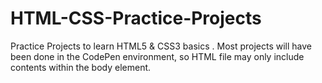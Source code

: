 # HTML-CSS-Practice-Projects
Practice Projects to learn HTML5 &amp; CSS3 basics . Most projects will have been done in the CodePen environment, so HTML file may only include contents within the body element.
